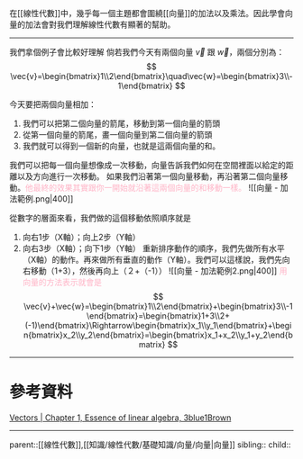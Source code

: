 在[[線性代數]]中，幾乎每一個主題都會圍繞[[向量]]的加法以及乘法。因此學會向量的加法會對我們理解線性代數有顯著的幫助。
- - -
我們拿個例子會比較好理解
倘若我們今天有兩個向量 $\vec{v}$ 跟 $\vec{w}$，兩個分別為：
$$
\vec{v}=\begin{bmatrix}1\\2\end{bmatrix}\quad\vec{w}=\begin{bmatrix}3\\-1\end{bmatrix}
$$

今天要把兩個向量相加：
1. 我們可以把第二個向量的箭尾，移動到第一個向量的箭頭
2. 從第一個向量的箭尾，畫一個向量到第二個向量的箭頭
3. 我們就可以得到一個新的向量，也就是這兩個向量的和。

我們可以把每一個向量想像成一次移動，向量告訴我們如何在空間裡面以給定的距離以及方向進行一次移動。
如果我們沿著第一個向量移動，再沿著第二個向量移動。<font color=ffb3c6>他最終的效果其實跟你一開始就沿著這兩個向量的和移動一樣。</font>
![[向量 - 加法範例.png|400]]

從數字的層面來看，我們做的這個移動依照順序就是
1. 向右1步（X軸）；向上2步（Y軸）
2. 向右3步（X軸）；向下1步（Y軸）
重新排序動作的順序，我們先做所有水平（X軸）的動作。再來做所有垂直的動作（Y軸）。我們可以這樣說，我們先向右移動（1+3），然後再向上（２+（-1））
![[向量 - 加法範例2.png|400]]
<font color=ffb3c6>用向量的方法表示就會是</font>
$$
\vec{v}+\vec{w}=\begin{bmatrix}1\\2\end{bmatrix}+\begin{bmatrix}3\\-1\end{bmatrix}=\begin{bmatrix}1+3\\2+(-1)\end{bmatrix}\Rightarrow\begin{bmatrix}x_1\\y_1\end{bmatrix}+\begin{bmatrix}x_2\\y_2\end{bmatrix}=\begin{bmatrix}x_1+x_2\\y_1+y_2\end{bmatrix}
$$

- - -
# 參考資料
[Vectors | Chapter 1, Essence of linear algebra, 3blue1Brown](https://youtu.be/fNk_zzaMoSs?si=85Hj1NIse1pMb0-2&t=276)

- - -
parent::[[線性代數]],[[知識/線性代數/基礎知識/向量/向量|向量]]
sibling::
child::